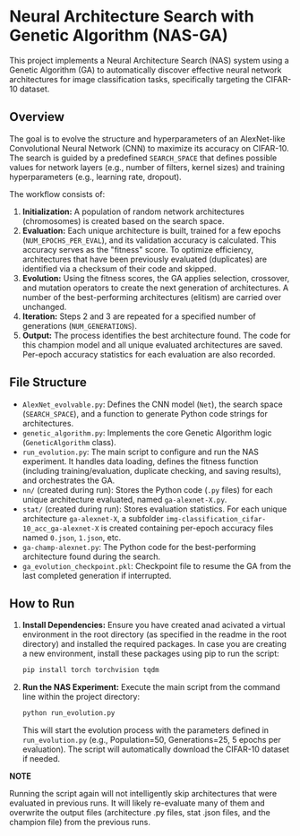 # Neural Architecture Search with Genetic Algorithm (NAS-GA)

This project implements a Neural Architecture Search (NAS) system using a Genetic Algorithm (GA) to automatically discover effective neural network architectures for image classification tasks, specifically targeting the CIFAR-10 dataset.

## Overview

The goal is to evolve the structure and hyperparameters of an AlexNet-like Convolutional Neural Network (CNN) to maximize its accuracy on CIFAR-10. The search is guided by a predefined `SEARCH_SPACE` that defines possible values for network layers (e.g., number of filters, kernel sizes) and training hyperparameters (e.g., learning rate, dropout).

The workflow consists of:
1.  **Initialization:** A population of random network architectures (chromosomes) is created based on the search space.
2.  **Evaluation:** Each unique architecture is built, trained for a few epochs (`NUM_EPOCHS_PER_EVAL`), and its validation accuracy is calculated. This accuracy serves as the "fitness" score. To optimize efficiency, architectures that have been previously evaluated (duplicates) are identified via a checksum of their code and skipped.
3.  **Evolution:** Using the fitness scores, the GA applies selection, crossover, and mutation operators to create the next generation of architectures. A number of the best-performing architectures (elitism) are carried over unchanged.
4.  **Iteration:** Steps 2 and 3 are repeated for a specified number of generations (`NUM_GENERATIONS`).
5.  **Output:** The process identifies the best architecture found. The code for this champion model and all unique evaluated architectures are saved. Per-epoch accuracy statistics for each evaluation are also recorded.

## File Structure

*   `AlexNet_evolvable.py`: Defines the CNN model (`Net`), the search space (`SEARCH_SPACE`), and a function to generate Python code strings for architectures.
*   `genetic_algorithm.py`: Implements the core Genetic Algorithm logic (`GeneticAlgorithm` class).
*   `run_evolution.py`: The main script to configure and run the NAS experiment. It handles data loading, defines the fitness function (including training/evaluation, duplicate checking, and saving results), and orchestrates the GA.
*   `nn/` (created during run): Stores the Python code (`.py` files) for each unique architecture evaluated, named `ga-alexnet-X.py`.
*   `stat/` (created during run): Stores evaluation statistics. For each unique architecture `ga-alexnet-X`, a subfolder `img-classification_cifar-10_acc_ga-alexnet-X` is created containing per-epoch accuracy files named `0.json`, `1.json`, etc.
*   `ga-champ-alexnet.py`: The Python code for the best-performing architecture found during the search.
*   `ga_evolution_checkpoint.pkl`: Checkpoint file to resume the GA from the last completed generation if interrupted.

## How to Run

1.  **Install Dependencies:**
    Ensure you have created anad acivated a virtual environment in the root directory (as specified in the readme in the root directory) and installed the required packages. In case you are creating a new environment, install these packages using pip to run the script:
    ```bash
    pip install torch torchvision tqdm
    ```

2.  **Run the NAS Experiment:**
    Execute the main script from the command line within the project directory:
    ```bash
    python run_evolution.py
    ```
    This will start the evolution process with the parameters defined in `run_evolution.py` (e.g., Population=50, Generations=25, 5 epochs per evaluation). The script will automatically download the CIFAR-10 dataset if needed.

**NOTE**

Running the script again will not intelligently skip architectures that were evaluated in previous runs. It will likely re-evaluate many of them and overwrite the output files (architecture .py files, stat .json files, and the champion file) from the previous runs.
